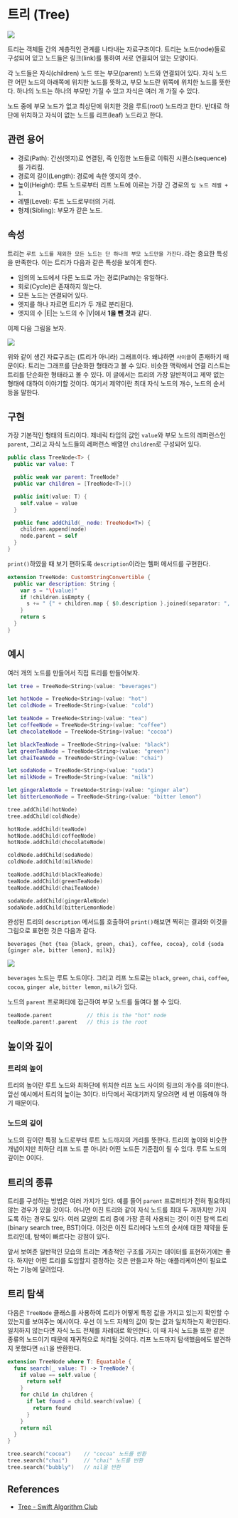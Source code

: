# 트리 (Tree)

![](images/Tree.png)

트리는 객체들 간의 계층적인 관계를 나타내는 자료구조이다. 트리는 노드(node)들로 구성되어 있고 노드들은 링크(link)를 통하여 서로 연결되어 있는 모양이다.

각 노드들은 자식(children) 노드 또는 부모(parent) 노드와 연결되어 있다. 자식 노드란 어떤 노드의 아래쪽에 위치한 노드를 뜻하고, 부모 노드란 위쪽에 위치한 노드를 뜻한다. 하나의 노드는 하나의 부모만 가질 수 있고 자식은 여러 개 가질 수 있다.

노드 중에 부모 노드가 없고 최상단에 위치한 것을 루트(root) 노드라고 한다. 반대로 하단에 위치하고 자식이 없는 노드를 리프(leaf) 노드라고 한다.

## 관련 용어
- 경로(Path): 간선(엣지)로 연결된, 즉 인접한 노드들로 이뤄진 시퀀스(sequence)를 가리킴.
- 경로의 길이(Length): 경로에 속한 엣지의 갯수.
- 높이(Height): 루트 노드로부터 리프 노트에 이르는 가장 긴 경로의 `잎 노드 레벨 + 1`.
- 레벨(Level): 루트 노드로부터의 거리.
- 형제(Sibling): 부모가 같은 노드.

## 속성
트리는 `루트 노드를 제외한 모든 노드는 단 하나의 부모 노드만을 가진다.`라는 중요한 특성을 만족한다. 이는 트리가 다음과 같은 특성을 보이게 한다.

- 임의의 노드에서 다른 노드로 가는 경로(Path)는 유일하다.
- 회로(Cycle)은 존재하지 않는다.
- 모든 노드는 연결되어 있다.
- 엣지를 하나 자르면 트리가 두 개로 분리된다.
- 엣지의 수 |E|는 노드의 수 |V|에서 **1을 뺀 것**과 같다.

이제 다음 그림을 보자.

![](images/Cycles.png)

위와 같이 생긴 자료구조는 (트리가 아니라) 그래프이다. 왜냐하면 `사이클`이 존재하기 때문이다. 트리는 그래프를 단순화한 형태라고 볼 수 있다. 비슷한 맥락에서 연결 리스트는 트리를 단순화한 형태라고 볼 수 있다. 이 글에서는 트리의 가장 일반적이고 제약 없는 형태에 대하여 이야기할 것이다. 여기서 제약이란 최대 자식 노드의 개수, 노드의 순서 등을 말한다.

## 구현

가장 기본적인 형태의 트리이다. 제네릭 타입의 값인 `value`와 부모 노드의 레퍼런스인 `parent`, 그리고 자식 노드들의 레퍼런스 배열인 `children`로 구성되어 있다.

```swift
public class TreeNode<T> {
  public var value: T

  public weak var parent: TreeNode?
  public var children = [TreeNode<T>]()

  public init(value: T) {
    self.value = value
  }

  public func addChild(_ node: TreeNode<T>) {
    children.append(node)
    node.parent = self
  }
}
```

`print()`하였을 때 보기 편하도록 `description`이라는 헬퍼 메서드를 구현한다.

```swift
extension TreeNode: CustomStringConvertible {
  public var description: String {
    var s = "\(value)"
    if !children.isEmpty {
      s += " {" + children.map { $0.description }.joined(separator: ", ") + "}"
    }
    return s
  }
}
```

## 예시

여러 개의 노드를 만들어서 직접 트리를 만들어보자.

```swift
let tree = TreeNode<String>(value: "beverages")

let hotNode = TreeNode<String>(value: "hot")
let coldNode = TreeNode<String>(value: "cold")

let teaNode = TreeNode<String>(value: "tea")
let coffeeNode = TreeNode<String>(value: "coffee")
let chocolateNode = TreeNode<String>(value: "cocoa")

let blackTeaNode = TreeNode<String>(value: "black")
let greenTeaNode = TreeNode<String>(value: "green")
let chaiTeaNode = TreeNode<String>(value: "chai")

let sodaNode = TreeNode<String>(value: "soda")
let milkNode = TreeNode<String>(value: "milk")

let gingerAleNode = TreeNode<String>(value: "ginger ale")
let bitterLemonNode = TreeNode<String>(value: "bitter lemon")

tree.addChild(hotNode)
tree.addChild(coldNode)

hotNode.addChild(teaNode)
hotNode.addChild(coffeeNode)
hotNode.addChild(chocolateNode)

coldNode.addChild(sodaNode)
coldNode.addChild(milkNode)

teaNode.addChild(blackTeaNode)
teaNode.addChild(greenTeaNode)
teaNode.addChild(chaiTeaNode)

sodaNode.addChild(gingerAleNode)
sodaNode.addChild(bitterLemonNode)
```

완성된 트리의 `description` 메서드를 호출하여 `print()`해보면 찍히는 결과와 이것을 그림으로 표현한 것은 다음과 같다.

```
beverages {hot {tea {black, green, chai}, coffee, cocoa}, cold {soda {ginger ale, bitter lemon}, milk}}
```

![](images/Example.png)

`beverages` 노드는 루트 노드이다. 그리고 리프 노드로는 `black`, `green`, `chai`, `coffee`, `cocoa`, `ginger ale`, `bitter lemon`, `milk`가 있다.

노드의 `parent` 프로퍼티에 접근하여 부모 노드를 들여다 볼 수 있다.

```swift
teaNode.parent           // this is the "hot" node
teaNode.parent!.parent   // this is the root
```

## 높이와 깊이

### 트리의 높이

트리의 높이란 루트 노드와 최하단에 위치한 리프 노드 사이의 링크의 개수를 의미한다. 앞선 예시에서 트리의 높이는 3이다. 바닥에서 꼭대기까지 닿으려면 세 번 이동해야 하기 때문이다.

### 노드의 깊이

노드의 깊이란 특정 노드로부터 루트 노드까지의 거리를 뜻한다. 트리의 높이와 비슷한 개념이지만 최하단 리프 노드 뿐 아니라 어떤 노드든 기준점이 될 수 있다. 루트 노드의 깊이는 0이다.

## 트리의 종류

트리를 구성하는 방법은 여러 가지가 있다. 예를 들어 `parent` 프로퍼티가 전혀 필요하지 않는 경우가 있을 것이다. 아니면 이진 트리와 같이 자식 노드를 최대 두 개까지만 가지도록 하는 경우도 있다. 여러 모양의 트리 중에 가장 흔히 사용되는 것이 이진 탐색 트리(binary search tree, BST)이다. 이것은 이진 트리에다 노드의 순서에 대한 제약을 둔 트리인데, 탐색이 빠르다는 강점이 있다.

앞서 보여준 일반적인 모습의 트리는 계층적인 구조를 가지는 데이터를 표현하기에는 좋다. 하지만 어떤 트리를 도입할지 결정하는 것은 만들고자 하는 애플리케이션이 필요로 하는 기능에 달려있다.

## 트리 탐색

다음은 `TreeNode` 클래스를 사용하여 트리가 어떻게 특정 값을 가지고 있는지 확인할 수 있는지를 보여주는 예시이다. 우선 이 노드 자체의 값이 찾는 값과 일치하는지 확인한다. 일치하지 않는다면 자식 노드 전체를 차례대로 확인한다. 이 때 자식 노드들 또한 같은 종류의 노드이기 때문에 재귀적으로 처리될 것이다. 리프 노드까지 탐색했음에도 발견하지 못했다면 `nil`을 반환한다.

```swift
extension TreeNode where T: Equatable {
  func search(_ value: T) -> TreeNode? {
    if value == self.value {
      return self
    }
    for child in children {
      if let found = child.search(value) {
        return found
      }
    }
    return nil
  }
}
```

```swift
tree.search("cocoa")    // "cocoa" 노드를 반환
tree.search("chai")     // "chai" 노드를 반환
tree.search("bubbly")   // nil을 반환
```

## References

- [Tree - Swift Algorithm Club](https://github.com/raywenderlich/swift-algorithm-club/tree/master/Tree)
